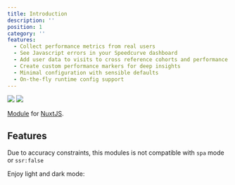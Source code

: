 ```yaml
---
title: Introduction
description: ''
position: 1
category: ''
features:
  - Collect performance metrics from real users
  - See Javascript errors in your Speedcurve dashboard
  - Add user data to visits to cross reference cohorts and performance
  - Create custom performance markers for deep insights
  - Minimal configuration with sensible defaults
  - On-the-fly runtime config support
---
```


<img src="/preview.png" class="light-img" />
<img src="/preview-dark.png" class="dark-img" />

[Module]() for [NuxtJS](https://nuxtjs.org).

## Features

<list :items="features"></list>

<alert type="warning">Due to accuracy constraints, this modules is not compatible with `spa` mode or `ssr:false`</alert>
<p class="flex items-center">Enjoy light and dark mode:&nbsp;<app-color-switcher class="inline-flex ml-2"></app-color-switcher></p>